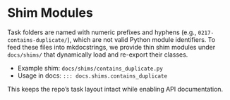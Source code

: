 # Shim Modules

Task folders are named with numeric prefixes and hyphens (e.g., `0217-contains-duplicate/`), which are not valid Python module identifiers. To feed these files into mkdocstrings, we provide thin shim modules under `docs/shims/` that dynamically load and re-export their classes.

- Example shim: `docs/shims/contains_duplicate.py`
- Usage in docs: `::: docs.shims.contains_duplicate`

This keeps the repo’s task layout intact while enabling API documentation.

